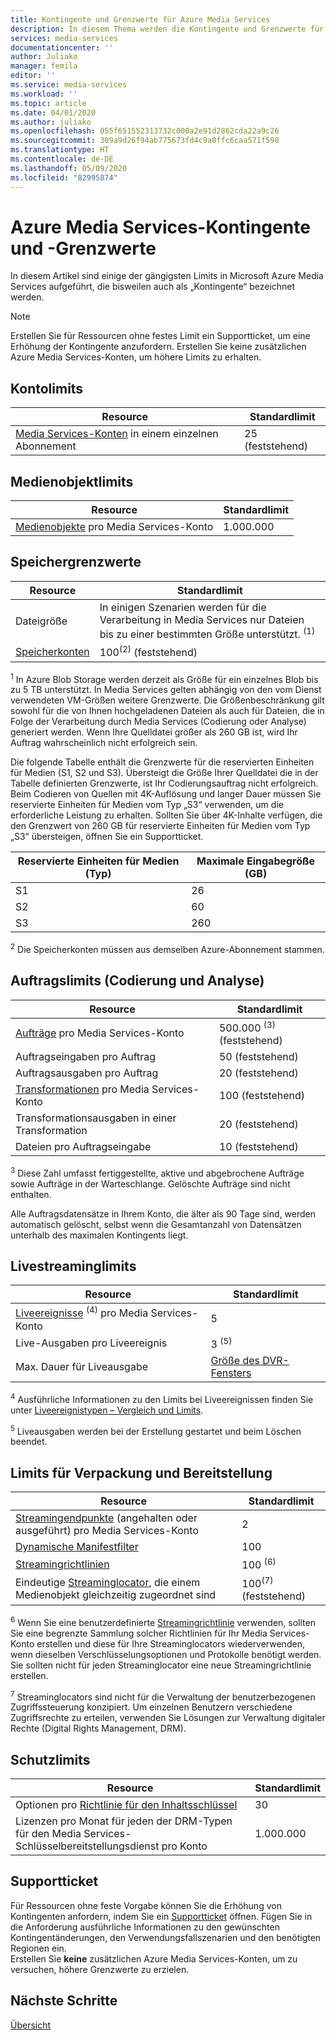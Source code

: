 ```yaml
---
title: Kontingente und Grenzwerte für Azure Media Services
description: In diesem Thema werden die Kontingente und Grenzwerte für Microsoft Azure Media Services beschrieben.
services: media-services
documentationcenter: ''
author: Juliako
manager: femila
editor: ''
ms.service: media-services
ms.workload: ''
ms.topic: article
ms.date: 04/01/2020
ms.author: juliako
ms.openlocfilehash: 055f651552313732c000a2e91d2862cda22a9c26
ms.sourcegitcommit: 309a9d26f94ab775673fd4c9a0ffc6caa571f598
ms.translationtype: HT
ms.contentlocale: de-DE
ms.lasthandoff: 05/09/2020
ms.locfileid: "82995874"
---
```

<!-- If you update limits in this topic, make sure to also update https://docs.microsoft.com/azure/azure-resource-manager/management/azure-subscription-service-limits#media-services-limits -->
# <a name="azure-media-services-quotas-and-limits"></a>Azure Media Services-Kontingente und -Grenzwerte

In diesem Artikel sind einige der gängigsten Limits in Microsoft Azure Media Services aufgeführt, die bisweilen auch als „Kontingente“ bezeichnet werden.

> [!NOTE]
> Erstellen Sie für Ressourcen ohne festes Limit ein Supportticket, um eine Erhöhung der Kontingente anzufordern. Erstellen Sie keine zusätzlichen Azure Media Services-Konten, um höhere Limits zu erhalten.

## <a name="account-limits"></a>Kontolimits

| Resource | Standardlimit | 
| --- | --- | 
| [Media Services-Konten](media-services-account-concept.md) in einem einzelnen Abonnement | 25 (feststehend) |

## <a name="asset-limits"></a>Medienobjektlimits

| Resource | Standardlimit | 
| --- | --- | 
| [Medienobjekte](assets-concept.md) pro Media Services-Konto | 1\.000.000|

## <a name="storage-limits"></a>Speichergrenzwerte

| Resource | Standardlimit | 
| --- | --- | 
| Dateigröße| In einigen Szenarien werden für die Verarbeitung in Media Services nur Dateien bis zu einer bestimmten Größe unterstützt. <sup>(1)</sup> |
| [Speicherkonten](storage-account-concept.md) | 100<sup>(2)</sup> (feststehend) |

<sup>1</sup> In Azure Blob Storage werden derzeit als Größe für ein einzelnes Blob bis zu 5 TB unterstützt. In Media Services gelten abhängig von den vom Dienst verwendeten VM-Größen weitere Grenzwerte. Die Größenbeschränkung gilt sowohl für die von Ihnen hochgeladenen Dateien als auch für Dateien, die in Folge der Verarbeitung durch Media Services (Codierung oder Analyse) generiert werden. Wenn Ihre Quelldatei größer als 260 GB ist, wird Ihr Auftrag wahrscheinlich nicht erfolgreich sein. 

Die folgende Tabelle enthält die Grenzwerte für die reservierten Einheiten für Medien (S1, S2 und S3). Übersteigt die Größe Ihrer Quelldatei die in der Tabelle definierten Grenzwerte, ist Ihr Codierungsauftrag nicht erfolgreich. Beim Codieren von Quellen mit 4K-Auflösung und langer Dauer müssen Sie reservierte Einheiten für Medien vom Typ „S3“ verwenden, um die erforderliche Leistung zu erhalten. Sollten Sie über 4K-Inhalte verfügen, die den Grenzwert von 260 GB für reservierte Einheiten für Medien vom Typ „S3“ übersteigen, öffnen Sie ein Supportticket.

|Reservierte Einheiten für Medien (Typ)|Maximale Eingabegröße (GB)|
|---|---|
|S1 |    26|
|S2    | 60|
|S3    |260|

<sup>2</sup> Die Speicherkonten müssen aus demselben Azure-Abonnement stammen.

## <a name="jobs-encoding--analyzing-limits"></a>Auftragslimits (Codierung und Analyse)

| Resource | Standardlimit | 
| --- | --- | 
| [Aufträge](transforms-jobs-concept.md) pro Media Services-Konto | 500.000 <sup>(3)</sup> (feststehend)|
| Auftragseingaben pro Auftrag | 50  (feststehend)|
| Auftragsausgaben pro Auftrag | 20 (feststehend) |
| [Transformationen](transforms-jobs-concept.md) pro Media Services-Konto | 100  (feststehend)|
| Transformationsausgaben in einer Transformation | 20 (feststehend) |
| Dateien pro Auftragseingabe|10 (feststehend)|

<sup>3</sup> Diese Zahl umfasst fertiggestellte, aktive und abgebrochene Aufträge sowie Aufträge in der Warteschlange. Gelöschte Aufträge sind nicht enthalten. 

Alle Auftragsdatensätze in Ihrem Konto, die älter als 90 Tage sind, werden automatisch gelöscht, selbst wenn die Gesamtanzahl von Datensätzen unterhalb des maximalen Kontingents liegt. 

## <a name="live-streaming-limits"></a>Livestreaminglimits

| Resource | Standardlimit | 
| --- | --- | 
| [Liveereignisse](live-events-outputs-concept.md) <sup>(4)</sup> pro Media Services-Konto |5|
| Live-Ausgaben pro Liveereignis |3 <sup>(5)</sup> |
| Max. Dauer für Liveausgabe | [Größe des DVR-Fensters](live-event-cloud-dvr.md) |

<sup>4</sup> Ausführliche Informationen zu den Limits bei Liveereignissen finden Sie unter [Liveereignistypen – Vergleich und Limits](live-event-types-comparison.md).

<sup>5</sup> Liveausgaben werden bei der Erstellung gestartet und beim Löschen beendet.

## <a name="packaging--delivery-limits"></a>Limits für Verpackung und Bereitstellung

| Resource | Standardlimit | 
| --- | --- | 
| [Streamingendpunkte](streaming-endpoint-concept.md) (angehalten oder ausgeführt) pro Media Services-Konto|2 |
| [Dynamische Manifestfilter](filters-dynamic-manifest-overview.md)|100|
| [Streamingrichtlinien](streaming-policy-concept.md) | 100 <sup>(6)</sup> |
| Eindeutige [Streaminglocator](streaming-locators-concept.md), die einem Medienobjekt gleichzeitig zugeordnet sind | 100<sup>(7)</sup> (feststehend) |

<sup>6</sup> Wenn Sie eine benutzerdefinierte [Streamingrichtlinie](https://docs.microsoft.com/rest/api/media/streamingpolicies) verwenden, sollten Sie eine begrenzte Sammlung solcher Richtlinien für Ihr Media Services-Konto erstellen und diese für Ihre Streaminglocators wiederverwenden, wenn dieselben Verschlüsselungsoptionen und Protokolle benötigt werden. Sie sollten nicht für jeden Streaminglocator eine neue Streamingrichtlinie erstellen.

<sup>7</sup> Streaminglocators sind nicht für die Verwaltung der benutzerbezogenen Zugriffssteuerung konzipiert. Um einzelnen Benutzern verschiedene Zugriffsrechte zu erteilen, verwenden Sie Lösungen zur Verwaltung digitaler Rechte (Digital Rights Management, DRM).

## <a name="protection-limits"></a>Schutzlimits

| Resource | Standardlimit | 
| --- | --- | 
| Optionen pro [Richtlinie für den Inhaltsschlüssel](content-key-policy-concept.md) |30 | 
| Lizenzen pro Monat für jeden der DRM-Typen für den Media Services-Schlüsselbereitstellungsdienst pro Konto|1\.000.000|

## <a name="support-ticket"></a>Supportticket

Für Ressourcen ohne feste Vorgabe können Sie die Erhöhung von Kontingenten anfordern, indem Sie ein [Supportticket](https://portal.azure.com/#blade/Microsoft_Azure_Support/HelpAndSupportBlade/newsupportrequest) öffnen. Fügen Sie in die Anforderung ausführliche Informationen zu den gewünschten Kontingentänderungen, den Verwendungsfallszenarien und den benötigten Regionen ein. <br/>Erstellen Sie **keine** zusätzlichen Azure Media Services-Konten, um zu versuchen, höhere Grenzwerte zu erzielen.

## <a name="next-steps"></a>Nächste Schritte

[Übersicht](media-services-overview.md)
